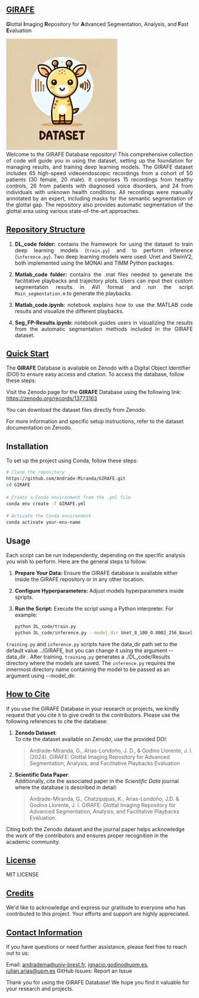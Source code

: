 <h2><u> GIRAFE </u></h2>

**G**lottal **I**maging **R**epository for **A**dvanced Segmentation, Analysis, and **F**ast **E**valuation

<img src="GIRAFE.png" alt="GIRAFE" width="300"/>

<div align="justify">
Welcome to the GIRAFE Database repository! This comprehensive collection of code will guide you in using the dataset, setting up the foundation for managing results, and training deep learning models. The GIRAFE dataset includes 65 high-speed videoendoscopic recordings from a cohort of 50 patients (30 female, 20 male). It comprises 15 recordings from healthy controls, 26 from patients with diagnosed voice disorders, and 24 from individuals with unknown health conditions. All recordings were manually annotated by an expert, including masks for the semantic segmentation of the glottal gap. The repository also provides automatic segmentation of the glottal area using various state-of-the-art approaches.
</div>

<h2><u>Repository Structure</u></h2>
<div align="justify">
  
1. **DL_code folder:** contains the framework for using the dataset to train deep learning models (`train.py`) and to perform inference (`inference.py`). Two deep learning models were used: Unet and SwinV2, both implemented using the MONAI and TIMM Python packages. 

2. **Matlab_code folder:** contains the .mat files needed to generate the facilitative playbacks and trajectory plots. Users can input their custom segmentation results in AVI format and run the script `Main_segmentation.m` to generate the playbacks.

3. **Matlab_code.ipynb:** notebook explains how to use the MATLAB code results and visualize the different playbacks.

4. **Seg_FP-Results.ipynb:** notebook guides users in visualizing the results from the automatic segmentation methods included in the GIRAFE dataset.

</div>

<h2><u>Quick Start</u></h2>

The **GIRAFE** Database is available on Zenodo with a Digital Object Identifier (DOI) to ensure easy access and citation. To access the database, follow these steps:

Visit the Zenodo page for the **GIRAFE** Database using the following link: https://zenodo.org/records/13773163 

You can download the dataset files directly from Zenodo.

For more information and specific setup instructions, refer to the dataset documentation on Zenodo.

## Installation

To set up the project using Conda, follow these steps:

```bash
# Clone the repository
https://github.com/Andrade-Miranda/GIRAFE.git
cd GIRAFE

# Create a Conda environment from the .yml file
conda env create -f GIRAFE.yml

# Activate the Conda environment
conda activate your-env-name
```

## Usage

Each script can be run independently, depending on the specific analysis you wish to perform. Here are the general steps to follow:

1. **Prepare Your Data:** Ensure the GIRAFE database is available either inside the GIRAFE repository or in any other location.
2. **Configure Hyperparameters:** Adjust models hyperparameters inside spripts.
3. **Run the Script:** Execute the script using a Python interpreter. For example:

   ```bash
   python DL_code/train.py 
   python DL_code/inference.py --model_dir Unet_8_100_0.0002_256_Baseline
   ```
`training.py` and `inference.py` scripts have the data_dir path set to the default value ../GIRAFE, but you can change it using the argument --data_dir <GIRAFE path>. After training, `training.py` generates a ./DL_code/Results directory where the models are saved. The `inference.py` requires the innermost directory name containing the model to be passed as an argument using --model_dir.

<h2><u>How to Cite</u></h2>
If you use the GIRAFE Database in your research or projects, we kindly request that you cite it to give credit to the contributors. Please use the following references to cite the database:

1. **Zenodo Dataset**:  
   To cite the dataset available on Zenodo, use the provided DOI:
   > Andrade-Miranda, G., Arias-Londoño, J. D., & Godino Llorente, J. I. (2024). GIRAFE: Glottal Imaging Repository for Advanced Segmentation, Analysis, and Facilitative Playbacks Evaluation 

2. **Scientific Data Paper**:  
   Additionally, cite the associated paper in the *Scientific Data* journal where the database is described in detail:
   >  Andrade-Miranda, G., Chatzipapas, K., Arias-Londoño, J.D. & Godino Llorente, J. I. GIRAFE: Glottal Imaging Repository for Advanced Segmentation, Analysis, and Facilitative Playbacks Evaluation. 

Citing both the Zenodo dataset and the journal paper helps acknowledge the work of the contributors and ensures proper recognition in the academic community.


<h2><u>License</u></h2>
MIT LICENSE

<h2><u>Credits</u></h2>
We'd like to acknowledge and express our gratitude to everyone who has contributed to this project. Your efforts and support are highly appreciated.

<h2><u>Contact Information</u></h2>
If you have questions or need further assistance, please feel free to reach out to us:

Email: andradema@univ-brest.fr, ignacio.godino@upm.es, julian.arias@upm.es
GitHub Issues: Report an Issue

Thank you for using the GIRAFE Database! We hope you find it valuable for your research and projects.
